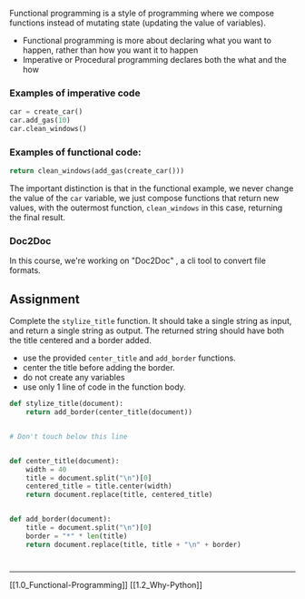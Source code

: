 Functional programming is a style of programming where we compose functions instead of mutating state (updating the value of variables).

-  Functional programming is more about declaring what you want to happen, rather than how you want it to happen
- Imperative or Procedural programming declares both the what and the how

### Examples of imperative code

``` python
car = create_car()
car.add_gas(10)
car.clean_windows()
```

### Examples of functional code:

``` python
return clean_windows(add_gas(create_car()))
```

The important distinction is that in the functional example,
we never change the value of the `car` variable, we just compose functions that return new values, 
with the outermost function, 
`clean_windows` in this case, returning the final result.

### Doc2Doc
In this course, we're working on "Doc2Doc" , a cli tool to convert file formats.

## Assignment
Complete the `stylize_title` function.
It should take a single string as input, 
and return a single string as output. 
The returned string should have both the title centered and a border added.

- use the provided `center_title` and `add_border` functions.
- center the title before adding the border.
- do not create any variables
- use only 1 line of code in the function body.

``` python
def stylize_title(document):
    return add_border(center_title(document))


# Don't touch below this line


def center_title(document):
    width = 40
    title = document.split("\n")[0]
    centered_title = title.center(width)
    return document.replace(title, centered_title)


def add_border(document):
    title = document.split("\n")[0]
    border = "*" * len(title)
    return document.replace(title, title + "\n" + border)

```

# 
---
[[1.0_Functional-Programming]]
[[1.2_Why-Python]]